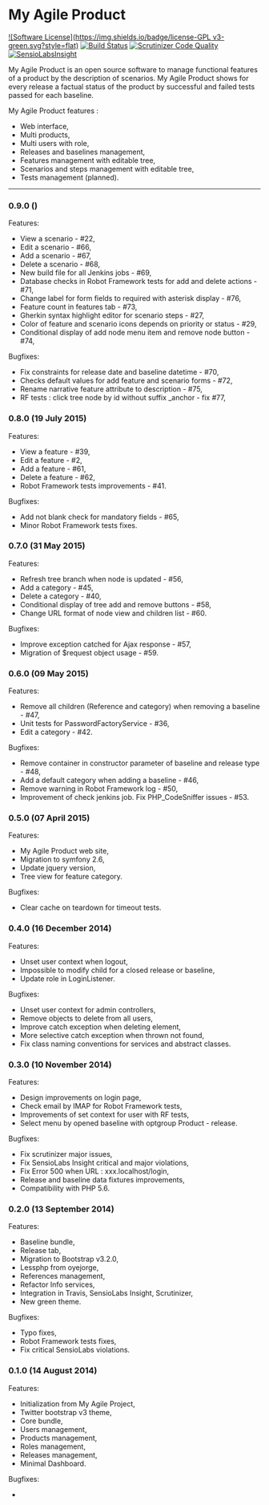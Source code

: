 My Agile Product
================
[![Software License](https://img.shields.io/badge/license-GPL v3-green.svg?style=flat)](LICENSE)
[![Build Status](https://travis-ci.org/jfx/my-agile-product.svg?branch=develop)](https://travis-ci.org/jfx/my-agile-product)
[![Scrutinizer Code Quality](https://scrutinizer-ci.com/g/jfx/my-agile-product/badges/quality-score.png?b=develop)](https://scrutinizer-ci.com/g/jfx/my-agile-product/?branch=develop)
[![SensioLabsInsight](https://insight.sensiolabs.com/projects/641d53ac-f255-49a3-97cc-17c13409f7fc/mini.png)](https://insight.sensiolabs.com/projects/641d53ac-f255-49a3-97cc-17c13409f7fc)

My Agile Product is an open source software to manage functional features of
a product by the description of scenarios.
My Agile Product shows for every release a factual status of the product by 
successful and failed tests passed for each baseline.

My Agile Product features :

* Web interface,
* Multi products,
* Multi users with role,
* Releases and baselines management,
* Features management with editable tree,
* Scenarios and steps management with editable tree,
* Tests management (planned).

- - -
### 0.9.0 ()
Features:

  - View a scenario - #22,
  - Edit a scenario - #66,
  - Add a scenario - #67,
  - Delete a scenario - #68,
  - New build file for all Jenkins jobs - #69,
  - Database checks in Robot Framework tests for add and delete actions - #71,
  - Change label for form fields to required with asterisk display - #76,
  - Feature count in features tab - #73,
  - Gherkin syntax highlight editor for scenario steps - #27,
  - Color of feature and scenario icons depends on priority or status - #29,
  - Conditional display of add node menu item and remove node button - #74,
 

Bugfixes:

  - Fix constraints for release date and baseline datetime - #70,
  - Checks default values for add feature and scenario forms - #72,
  - Rename narrative feature attribute to description - #75,
  - RF tests : click tree node by id without suffix _anchor - fix #77,


### 0.8.0 (19 July 2015)
Features:

  - View a feature - #39,
  - Edit a feature - #2,
  - Add a feature - #61,
  - Delete a feature - #62,
  - Robot Framework tests improvements - #41.

Bugfixes:

  - Add not blank check for mandatory fields - #65,
  - Minor Robot Framework tests fixes.


### 0.7.0 (31 May 2015)
Features:

  - Refresh tree branch when node is updated - #56,
  - Add a category - #45,
  - Delete a category - #40,
  - Conditional display of tree add and remove buttons - #58,
  - Change URL format of node view and children list - #60.

Bugfixes:

  - Improve exception catched for Ajax response - #57,
  - Migration of $request object usage - #59.


### 0.6.0 (09 May 2015)
Features:

  - Remove all children (Reference and category) when removing a baseline - #47,
  - Unit tests for PasswordFactoryService - #36,
  - Edit a category - #42.

Bugfixes:

  - Remove container in constructor parameter of baseline and release type - #48,
  - Add a default category when adding a baseline - #46,
  - Remove warning in Robot Framework log - #50,
  - Improvement of check jenkins job. Fix PHP_CodeSniffer issues - #53.


### 0.5.0 (07 April 2015)
Features:

  - My Agile Product web site,
  - Migration to symfony 2.6,
  - Update jquery version,
  - Tree view for feature category.

Bugfixes:

  - Clear cache on teardown for timeout tests.


### 0.4.0 (16 December 2014)
Features:

  - Unset user context when logout,
  - Impossible to modify child for a closed release or baseline,
  - Update role in LoginListener.

Bugfixes:

  - Unset user context for admin controllers,
  - Remove objects to delete from all users,
  - Improve catch exception when deleting element,
  - More selective catch exception when thrown not found,
  - Fix class naming conventions for services and abstract classes.
  

### 0.3.0 (10 November 2014)
Features:

  - Design improvements on login page,
  - Check email by IMAP for Robot Framework tests,
  - Improvements of set context for user with RF tests,
  - Select menu by opened baseline with optgroup Product - release.

Bugfixes:

  - Fix scrutinizer major issues,
  - Fix SensioLabs Insight critical and major violations,
  - Fix Error 500 when URL : xxx.localhost/login,
  - Release and baseline data fixtures improvements,
  - Compatibility with PHP 5.6.
  

### 0.2.0 (13 September 2014)
Features:

  - Baseline bundle,
  - Release tab,
  - Migration to Bootstrap v3.2.0,
  - Lessphp from oyejorge,
  - References management,
  - Refactor Info services,
  - Integration in Travis, SensioLabs Insight, Scrutinizer,
  - New green theme.

Bugfixes:

  - Typo fixes,
  - Robot Framework tests fixes,
  - Fix critical SensioLabs violations.


### 0.1.0 (14 August 2014)
Features:

  - Initialization from My Agile Project,
  - Twitter bootstrap v3 theme,
  - Core bundle,
  - Users management,
  - Products management,
  - Roles management,
  - Releases management,
  - Minimal Dashboard.

Bugfixes:

  - 
